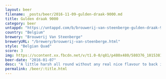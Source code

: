 ```yaml
---
layout: beer
filename: _posts/beer/2016-11-09-gulden-draak-9000.md
title: Gulden draak 9000
category: beer
untappd: "https://untappd.com/b/brouwerij-van-steenberge-gulden-draak-9000-quadruple--2013-/879551"
country: "Belgium"
brewery: "Brouwerij Van Steenberge"
breweryURL: "/brewery/brouwerij-van-steenberge.html"
style: "Belgian Quad"
score: 3
img: https://scontent.xx.fbcdn.net/v/t1.0-0/q81/p480x480/580376_10153811619198745_8101596644532309757_n.jpg?_nc_cat=111&_nc_ht=scontent.xx&oh=6dc4809fceed88f516c118f577dddf3a&oe=5D6E359E
beer-date: "2016-01-07"
desc: "A little harsh all round without any real nice flavour to back it up. You get used to it but why bother"
permalink: /beer/:title.html
---
```

